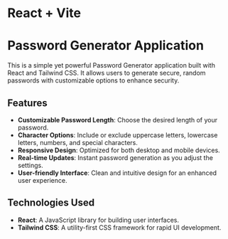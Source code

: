 # React + Vite

# Password Generator Application

This is a simple yet powerful Password Generator application built with React and Tailwind CSS. It allows users to generate secure, random passwords with customizable options to enhance security.

## Features

- **Customizable Password Length**: Choose the desired length of your password.
- **Character Options**: Include or exclude uppercase letters, lowercase letters, numbers, and special characters.
- **Responsive Design**: Optimized for both desktop and mobile devices.
- **Real-time Updates**: Instant password generation as you adjust the settings.
- **User-friendly Interface**: Clean and intuitive design for an enhanced user experience.

## Technologies Used

- **React**: A JavaScript library for building user interfaces.
- **Tailwind CSS**: A utility-first CSS framework for rapid UI development.

